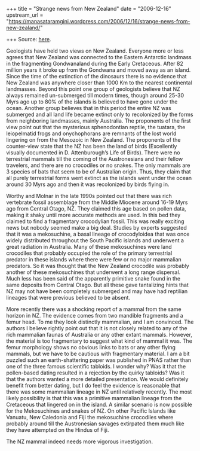 +++
title = "Strange news from New Zealand"
date = "2006-12-16"
upstream_url = "https://manasataramgini.wordpress.com/2006/12/16/strange-news-from-new-zealand/"

+++
Source: [here](https://manasataramgini.wordpress.com/2006/12/16/strange-news-from-new-zealand/).

Geologists have held two views on New Zealand. Everyone more or less
agrees that New Zealand was connected to the Eastern Antarctic landmass
in the fragmenting Gondwanaland during the Early Cretaceous. After 82
million years it broke up from the Gondwana and moved away as an island.
Since the time of the extinction of the dinosaurs there is no evidence
that New Zealand was anywhere closer than 1000 Km to the nearest
continental landmasses. Beyond this point one group of geologists
believe that NZ always remained un-submerged till modern times, though
around 25-30 Myrs ago up to 80% of the islands is believed to have gone
under the ocean. Another group believes that in this period the entire
NZ was submerged and all land life became extinct only to recolonized by
the forms from neighboring landmasses, mainly Australia. The proponents
of the first view point out that the mysterious sphenodontian reptile,
the tuatara, the leiopelmatid frogs and onychophorans are remnants of
the lost world lingering on from the Mesozoic in New Zealand. The
proponents of the counter-view state that the NZ has been the land of
birds (Excellently visually documented in D. Attenburough’s Life of
Birds). There were no terrestrial mammals till the coming of the
Austronesians and their fellow travelers, and there are no crocodiles or
no snakes. The only mammals are 3 species of bats that seem to be of
Australian origin. Thus, they claim that all purely terrestrial forms
went extinct as the islands went under the ocean around 30 Myrs ago and
then it was recolonized by birds flying in.

Worthy and Molnar in the late 1990s pointed out that there was rich
vertebrate fossil assemblage from the Middle Miocene around 16-19 Myrs
ago from Central Otago, NZ. They claimed this age based on pollen data,
making it shaky until more accurate methods are used. In this bed they
claimed to find a fragmentary crocodylian fossil. This was really
exciting news but nobody seemed make a big deal. Studies by experts
suggested that it was a mekosuchine, a basal lineage of crocodyloidea
that was once widely distributed throughout the South Pacific islands
and underwent a great radiation in Australia. Many of these mekosuchines
were land crocodiles that probably occupied the role of the primary
terrestrial predator in these islands where there were few or no major
mammalian predators. So it was thought that the New Zealand crocodile
was probably another of these mekosuchines that underwent a long range
dispersal. Much less has been said of the apparently primitive snake
found in the same deposits from Central Otago. But all these gave
tantalizing hints that NZ may not have been completely submerged and may
have had reptilian lineages that were previous believed to be absent.

More recently there was a shocking report of a mammal from the same
horizon in NZ. The evidence comes from two mandible fragments and a
femur head. To me they look distinctly mammalian, and I am convinced.
The authors I believe rightly point out that it is not closely related
to any of the rich mammalian faunas of Australia or any other extant
mammals. However, the material is too fragmentary to suggest what kind
of mammal it was. The femur morphology shows no obvious links to bats or
any other flying mammals, but we have to be cautious with fragmentary
material. I am a bit puzzled such an earth-shattering paper was
published in PNAS rather than one of the three famous scientific
tabloids. I wonder why? Was it that the pollen-based dating resulted in
a rejection by the quirky tabloids? Was it that the authors wanted a
more detailed presentation. We would definitely benefit from better
dating, but I do feel the evidence is reasonable that there was some
mammalian lineage in NZ until relatively recently. The most likely
possibility is that this was a primitive mammalian lineage from the
Cretaceous that lingered on in the island. A similar scenario is now
possible for the Mekosuchines and snakes of NZ. On other Pacific Islands
like Vanuatu, New Caledonia and Fiji the mekosuchine crocodiles where
probably around till the Austronesian savages extirpated them much like
they have attempted on the Hindus of Fiji.

The NZ mammal indeed needs more vigorous investigation.

